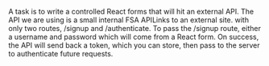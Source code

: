 A task is to write a controlled React forms that will hit an external API. The API we are using is a small internal FSA APILinks to an external site. with only two routes, /signup and /authenticate. To pass the /signup route, either a username and password which will come from a React form. On success, the API will send back a token, which you can store, then pass to the server to authenticate future requests.
